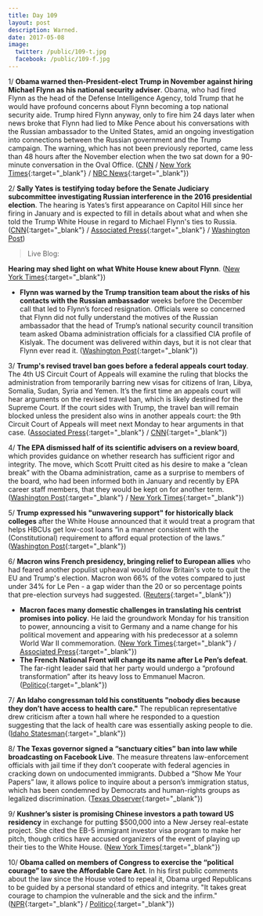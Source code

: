 ```yaml
---
title: Day 109
layout: post
description: Warned.
date: 2017-05-08
image:
  twitter: /public/109-t.jpg
  facebook: /public/109-f.jpg
---
```


1/ **Obama warned then-President-elect Trump in November against hiring Michael Flynn as his national security adviser**. Obama, who had fired Flynn as the head of the Defense Intelligence Agency, told Trump that he would have profound concerns about Flynn becoming a top national security aide. Trump hired Flynn anyway, only to fire him 24 days later when news broke that Flynn had lied to Mike Pence about his conversations with the Russian ambassador to the United States, amid an ongoing investigation into connections between the Russian government and the Trump campaign. The warning, which has not been previously reported, came less than 48 hours after the November election when the two sat down for a 90-minute conversation in the Oval Office. ([CNN](http://www.cnn.com/2017/05/08/politics/obama-trump-michael-flynn/index.html) / [New York Times](https://www.nytimes.com/2017/05/08/us/politics/obama-flynn-trump.html){:target="_blank"} / [NBC News](http://www.nbcnews.com/news/us-news/obama-warned-trump-against-hiring-mike-flynn-say-officials-n756316){:target="_blank"})

2/ **Sally Yates is testifying today before the Senate Judiciary subcommittee investigating Russian interference in the 2016 presidential election**. The hearing is Yates’s first appearance on Capitol Hill since her firing in January and is expected to fill in details about what and when she told the Trump White House in regard to Michael Flynn's ties to Russia. ([CNN](http://www.cnn.com/2017/05/08/politics/sally-yates-russia/){:target="_blank"} / [Associated Press](https://apnews.com/d598106eaf2743c3a8159ce676a65e7f/Fired-by-Trump,-former-acting-AG-to-testify-on-Russia){:target="_blank"} / [Washington Post](https://www.washingtonpost.com/world/national-security/yates-to-testify-about-her-discussions-with-the-white-house-on-russia/2017/05/05/02a33032-31dd-11e7-9534-00e4656c22aa_story.html))

> Live Blog:
> 
**Hearing may shed light on what White House knew about Flynn**. ([New York Times](https://www.nytimes.com/2017/05/08/us/politics/sally-yates-james-clapper-russia-hearing.html){:target="_blank"})
>

* **Flynn was warned by the Trump transition team about the risks of his contacts with the Russian ambassador** weeks before the December call that led to Flynn’s forced resignation. Officials were so concerned that Flynn did not fully understand the motives of the Russian ambassador that the head of Trump’s national security council transition team asked Obama administration officials for a classified CIA profile of Kislyak. The document was delivered within days, but it is not clear that Flynn ever read it. ([Washington Post](https://www.washingtonpost.com/world/national-security/flynn-was-warned-by-trump-transition-officials-about-contacts-with-russian-ambassador/2017/05/05/b552c832-3192-11e7-8674-437ddb6e813e_story.html){:target="_blank"})

3/ **Trump's revised travel ban goes before a federal appeals court today**. The 4th US Circuit Court of Appeals will examine the ruling that blocks the administration from temporarily barring new visas for citizens of Iran, Libya, Somalia, Sudan, Syria and Yemen. It’s the first time an appeals court will hear arguments on the revised travel ban, which is likely destined for the Supreme Court. If the court sides with Trump, the travel ban will remain blocked unless the president also wins in another appeals court:  the 9th Circuit Court of Appeals will meet next Monday to hear arguments in that case. ([Associated Press](https://apnews.com/1254a2d5dde24be08f087aed23b6c172/Trump's-revised-travel-ban-goes-before-federal-appeals-court){:target="_blank"} / [CNN](http://www.cnn.com/2017/05/08/politics/4th-circuit-court-of-appeals-travel-ban-hearing/){:target="_blank"})

4/ **The EPA dismissed half of its scientific advisers on a review board**, which provides guidance on whether research has sufficient rigor and integrity. The move, which Scott Pruitt cited as his desire to make a “clean break” with the Obama administration, came as a surprise to members of the board, who had been informed both in January and recently by EPA career staff members, that they would be kept on for another term. ([Washington Post](https://www.washingtonpost.com/news/energy-environment/wp/2017/05/07/epa-dismisses-half-of-its-scientific-advisers-on-key-board-citing-clean-break-with-obama-administration/){:target="_blank"} / [New York Times](https://www.nytimes.com/2017/05/07/us/politics/epa-dismisses-members-of-major-scientific-review-board.html){:target="_blank"})

5/ **Trump expressed his "unwavering support" for historically black colleges** after the White House announced that it would treat a program that helps HBCUs get low-cost loans “in a manner consistent with the (Constitutional) requirement to afford equal protection of the laws.” ([Washington Post](https://www.washingtonpost.com/news/grade-point/wp/2017/05/08/trump-voices-unwavering-support-for-historically-black-colleges/){:target="_blank"})

6/ **Macron wins French presidency, bringing relief to European allies** who had feared another populist upheaval would follow Britain's vote to quit the EU and Trump's election. Macron won 66% of the votes compared to just under 34% for Le Pen - a gap wider than the 20 or so percentage points that pre-election surveys had suggested. ([Reuters](http://www.reuters.com/article/us-france-election-idUSKBN1840GT){:target="_blank"})

* **Macron faces many domestic challenges in translating his centrist promises into policy**. He laid the groundwork Monday for his transition to power, announcing a visit to Germany and a name change for his political movement and appearing with his predecessor at a solemn World War II commemoration. ([New York Times](https://www.nytimes.com/2017/05/08/world/europe/france-eu-macron-president.html){:target="_blank"} / [Associated Press](https://apnews.com/5cdb33e4384c447faebd9706e8d0e1c5/French-President-elect-Macron-gears-up-for-challenges-ahead){:target="_blank"})
* **The French National Front will change its name after Le Pen’s defeat**. The far-right leader said that her party would undergo a “profound transformation” after its heavy loss to Emmanuel Macron. ([Politico](http://www.politico.eu/article/national-front-change-name-after-marine-le-pen-defeat/){:target="_blank"})

7/ **An Idaho congressman told his constituents "nobody dies because they don’t have access to health care."** The republican representative drew criticism after a town hall where he responded to a question suggesting that the lack of health care was essentially asking people to die. ([Idaho Statesman](http://www.idahostatesman.com/news/local/article149013339.html){:target="_blank"})

8/ **The Texas governor signed a “sanctuary cities” ban into law while broadcasting on Facebook Live**. The measure threatens law-enforcement officials with jail time if they don’t cooperate with federal agencies in cracking down on undocumented immigrants. Dubbed a “Show Me Your Papers” law, it allows police to inquire about a person’s immigration status, which has been condemned by Democrats and human-rights groups as legalized discrimination. ([Texas Observer](https://www.texasobserver.org/without-notice-texas-governor-greg-abbott-signs-sanctuary-cities-ban-facebook-live/){:target="_blank"})

9/ **Kushner’s sister is promising Chinese investors a path toward US residency** in exchange for putting $500,000 into a New Jersey real-estate project. She cited the EB-5 immigrant investor visa program to make her pitch, though critics have accused organizers of the event of playing up their ties to the White House. ([New York Times](https://www.nytimes.com/2017/05/07/business/trump-kushner-china-investors-visas.html){:target="_blank"})

10/ **Obama called on members of Congress to exercise the “political courage” to save the Affordable Care Act**. In his first public comments about the law since the House voted to repeal it, Obama urged Republicans to be guided by a personal standard of ethics and integrity. "It takes great courage to champion the vulnerable and the sick and the infirm." ([NPR](http://www.npr.org/2017/05/08/527378943/obama-calls-on-congress-to-have-courage-on-health-care){:target="_blank"} / [Politico](http://www.politico.com/story/2017/05/07/obama-courage-health-care-238094){:target="_blank"})